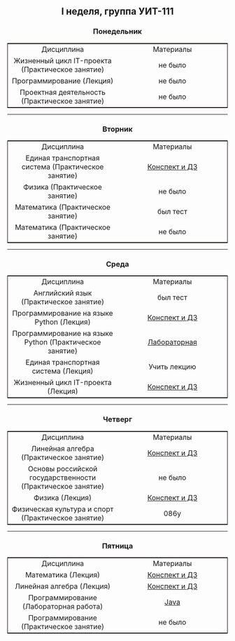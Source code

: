 <h2 align="center">
I неделя, группа УИТ-111
</h2>

<h3 align="center">
Понедельник
</h3>

<div align="center">
    <table style="margin: 0 auto; border: 1px solid #110101ff;">
    <tr>
        <td align="center" valign="middle" style="width: 50%"> Дисциплина </td>
        <td align="center" valign="middle" style="width: 50%"> Материалы </td>
    </tr>
    <tr>
        <td align="center" valign="middle" style="width: 50%"> Жизненный цикл IT-проекта (Практическое занятие) </td>
        <td align="center" valign="middle" style="width: 50%"> не было </td>
    </tr>
    <tr>
        <td align="center" valign="middle" style="width: 50%"> Программирование (Лекция) </td>
        <td align="center" valign="middle" style="width: 50%"> не было </td>
    </tr>
    <tr>
        <td align="center" valign="middle" style="width: 50%"> Проектная деятельность (Практическое занятие) </td>
        <td align="center" valign="middle" style="width: 50%"> не было </td>
    </tr>
    </table>
</div>

---

<h3 align="center">
Вторник
</h3>

<div align="center">
    <table style="margin: 0 auto; border: 1px solid #110101ff;">
    <tr>
        <td align="center" valign="middle" style="width: 50%"> Дисциплина </td>
        <td align="center" valign="middle" style="width: 50%"> Материалы </td>
    </tr>
    <tr>
        <td align="center" valign="middle" style="width: 50%">Единая транспортная система (Практическое занятие) </td>
        <td align="center" valign="middle" style="width: 50%;"> <a href="https://github.com/EgoruZz/uit-brain/blob/main/Конспекты/Семестр%201/Единая%20транспортная%20система/Практические/02-09-2025.md" target="_blank">Конспект и ДЗ</a> </td>
    </tr>
    <tr>
        <td align="center" valign="middle" style="width: 50%"> Физика (Практическое занятие) </td>
        <td align="center" valign="middle" style="width: 50%"> не было </td>
    </tr>
    <tr>
        <td align="center" valign="middle" style="width: 50%"> Математика (Практическое занятие) </td>
        <td align="center" valign="middle" style="width: 50%"> был тест </td>
    </tr>
    <tr>
        <td align="center" valign="middle" style="width: 50%"> Математика (Практическое занятие) </td>
        <td align="center" valign="middle" style="width: 50%"> не было </td>
    </tr>
    </table>
</div>

---

<h3 align="center">
Среда
</h3>

<div align="center">
    <table style="margin: 0 auto; border: 1px solid #110101ff;">
    <tr>
        <td align="center" valign="middle" style="width: 50%"> Дисциплина </td>
        <td align="center" valign="middle" style="width: 50%"> Материалы </td>
    </tr>
    <tr>
        <td align="center" valign="middle" style="width: 50%"> Английский язык (Практическое занятие) </td>
        <td align="center" valign="middle" style="width: 50%"> был тест </td>
    </tr>
    <tr>
        <td align="center" valign="middle" style="width: 50%"> Программирование на языке Python (Лекция) </td>
        <td align="center" valign="middle" style="width: 50%;"> <a href="https://github.com/EgoruZz/uit-brain/blob/main/Конспекты/Семестр%201/Программирование%20на%20языке%20Python/Лекции/03-09-2025.md" target="_blank">Конспект и ДЗ</a> </td>
    </tr>
    <tr>
        <td align="center" valign="middle" style="width: 50%"> Программирование на языке Python (Практическое занятие)</td>
        <td align="center" valign="middle" style="width: 50%;"> <a href="https://github.com/EgoruZz/uit-brain/blob/main/Конспекты/Семестр%201/Программирование%20на%20языке%20Python/Лабораторные/Лабораторная%20работа%201.pdf" target="_blank">Лабораторная</a> </td>
    </tr>
    <tr>
        <td align="center" valign="middle" style="width: 50%"> Единая транспортная система (Лекция) </td>
        <td align="center" valign="middle" style="width: 50%;">Учить лекцию</td>
    </tr>
    <tr>
        <td align="center" valign="middle" style="width: 50%"> Жизненный цикл IT-проекта (Лекция) </td>
        <td align="center" valign="middle" style="width: 50%;"><a href="https://github.com/EgoruZz/uit-brain/blob/main/Конспекты/Семестр%201/Жизненный%20цикл%20ИТ-проекта/Лекции/03-09-2025.md" target="_blank">Конспект и ДЗ</a> </td>
    </tr>
    </table>
</div>

---

<h3 align="center">
Четверг
</h3>

<div align="center">
    <table style="margin: 0 auto; border: 1px solid #110101ff;">
    <tr>
        <td align="center" valign="middle" style="width: 50%"> Дисциплина </td>
        <td align="center" valign="middle" style="width: 50%"> Материалы </td>
    </tr>
    <tr>
        <td align="center" valign="middle" style="width: 50%"> Линейная алгебра (Практическое занятие) </td>
        <td align="center" valign="middle" style="width: 50%;"> <a href="https://github.com/EgoruZz/uit-brain/blob/main/Конспекты/Семестр%201/Линейная%20алгебра/Практические/04-09-2025.md" target="_blank">Конспект и ДЗ</a> </td>
    </tr>
    <tr>
        <td align="center" valign="middle" style="width: 50%"> Основы российской государственности (Практическое занятие)</td>
        <td align="center" valign="middle" style="width: 50%;">не было</td>
    </tr>
    <tr>
        <td align="center" valign="middle" style="width: 50%"> Физика (Лекция) </td>
        <td align="center" valign="middle" style="width: 50%;"> <a href="https://github.com/EgoruZz/uit-brain/blob/main/Конспекты/Семестр%201/Физика/Лекции/04-09-2025.md" target="_blank">Конспект и ДЗ</a> </td>
    </tr>
    <tr>
        <td align="center" valign="middle" style="width: 50%"> Физическая культура и спорт (Практическое занятие) </td>
        <td align="center" valign="middle" style="width: 50%"> 086у </td>
    </tr>
    </table>
</div>

---

<h3 align="center">
Пятница
</h3>

<div align="center">
    <table style="margin: 0 auto; border: 1px solid #110101ff;">
    <tr>
        <td align="center" valign="middle" style="width: 50%"> Дисциплина </td>
        <td align="center" valign="middle" style="width: 50%"> Материалы </td>
    </tr>
    <tr>
        <td align="center" valign="middle" style="width: 50%"> Математика (Лекция) </td>
        <td align="center" valign="middle" style="width: 50%;"> <a href="https://github.com/EgoruZz/uit-brain/blob/main/Конспекты/Семестр%201/Математика/Лекции/05-09-2025.md" target="_blank">Конспект и ДЗ</a> </td>
    </tr>
    <tr>
        <td align="center" valign="middle" style="width: 50%"> Линейная алгебра (Лекция) </td>
        <td align="center" valign="middle" style="width: 50%;"> <a href="https://github.com/EgoruZz/uit-brain/blob/main/Конспекты/Семестр%201/Линейная%20алгебра/Лекции/05-09-2025.md" target="_blank">Конспект и ДЗ</a> </td>
    </tr>
    <tr>
        <td align="center" valign="middle" style="width: 50%">Программирование (Лабораторная работа)</td>
        <td align="center" valign="middle" style="width: 50%;">
        <a href="https://www.jetbrains.com/idea/" target="_blank">Java</a></td>
    </tr>
    <tr>
        <td align="center" valign="middle" style="width: 50%"> Программирование (Практическое занятие) </td>
        <td align="center" valign="middle" style="width: 50%"> не было </td>
    </tr>
    </table>
</div>
